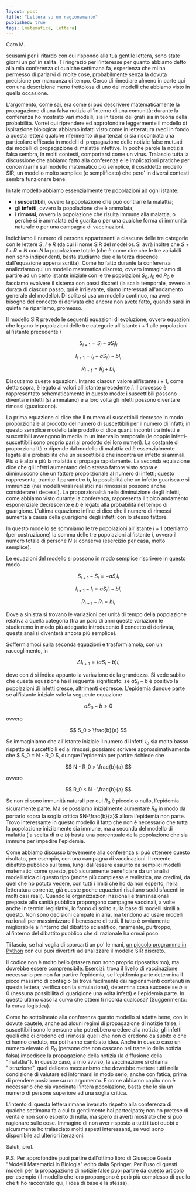 ```yaml
---
layout: post
title: "Lettera su un ragionamento"
published: true
tags: [matematica, lettera]
---
```


Caro M.

scusami per il ritardo con cui rispondo alla tua gentile lettera, sono state giorni un po' in
salita. Ti ringrazio per l'interesse per quanto abbiamo detto alla mia conferenza di qualche
settimana fa, esperienza che mi ha permesso di parlarvi di molte cose, probabilmente senza la dovuta
precisione per mancanza di tempo. Cerco di rimediare almeno in parte qui con una descrizione meno
frettolosa di uno dei modelli che abbiamo visto in quella occasione.

L'argomento, come sai, era come si può descrivere matematicamente la propagazione di una falsa
notizia all'interno di una comunità; durante la conferenza ho mostrato vari modelli, sia in teoria
dei grafi sia in teoria della probabilità. Vorrei qui riprendere ed approfondire leggermente il
modello di ispirazione biologica: abbiamo infatti visto come in letteratura (vedi in fondo a questa
lettera qualche riferimento di partenza) si sia riscontrata una particolare efficacia in modelli di
propagazione delle notizie false mutuati dai modelli di propagazione di malattie infettive. In poche
parole la notizia falsa sembra, in molti contesti, comportarsi come un virus. Tralascio tutta la
discussione che abbiamo fatto alla conferenza e le implicazioni pratiche per concentrarmi sul
modello matematico più semplice, il cosiddetto modello SIR, un modello molto semplice (e
semplificato) che pero' in diversi contesti sembra funzionare bene.

In tale modello abbiamo essenzialmente tre popolazioni ad ogni istante:

* i **suscettibili**, ovvero la popolazione che può contrarre la malattia;
* gli **infetti**, ovvero la popolazione che è ammalata;
* i **rimossi**, ovvero la popolazione che risulta immune alla malattia, o perché si è ammalata ed è
    guarita o per una qualche forma di immunità naturale o per una campagna di vaccinazioni.

Indichiamo il numero di persone appartenenti a ciascuna delle tre categorie con le lettere $S$, $I$
e $R$ (da cui il nome SIR del modello). Si avrà inoltre che $S+I+R = N$ con $N$ la popolazione
totale (che è come dire che le tre variabili non sono indipendenti, basta studiarne due e la terza
discende dall'equazione appena scritta). Come ho fatto durante la conferenza analizziamo qui un
modello matematica discreto, ovvero immaginiamo di partire ad un certo istante iniziale con le tre
popolazioni $S_0$, $I_0$ ed $R_0$ e facciamo evolvere il sistema con passi discreti (la scala
temporale, ovvero la durata di ciascun passo, qui è irrilevante, siamo interessati all'andamento
generale del modello). Di solito si usa un modello continuo, ma avrei bisogno del concetto di
derivata che ancora non avete fatto, quando sarai in quinta ne riparliamo, promesso. 

Il modello SIR prevede le seguenti equazioni di evoluzione, ovvero equazioni
che legano le popolazioni delle tre categorie all'istante $i+1$ alle popolazioni all'istante
precedente $i$

$$ S_{i+1} = S_i - a S_iI_i $$

$$ I_{i+1} = I_i + a S_iI_i - b I_i $$

$$ R_{i+1} = R_i + b I_i $$

Discutiamo queste equazioni. Intanto ciascun valore all'istante $i+1$, come detto sopra, è legato ai
valori all'istante precedente $i$. Il processo è rappresentato schematicamente in questo modo: i
suscettibili possono diventare infetti (si ammalano) e a loro volta gli infetti possono diventare rimossi (guariscono).

La prima equazione ci dice che il numero di suscettibili decresce
in modo proporzionale al prodotto del numero di suscettibili per il numero di infatti; in questo
semplice modello tale prodotto ci dice quanti incontri tra infetti e suscettibili avvengono in media
in un intervallo temporale (le coppie infetti-suscettibili sono proprio pari al prodotto dei loro
numeri). La costante di proporzionalità $a$ dipende dal modello di malattia ed è essenzialmente
legata alla probabilità che un suscettibile che incontra un infetto si ammali. Più $a$ è alto e più
la malattia si propaga rapidamente. La seconda equiazione dice che gli infetti aumentano dello
stesso fattore visto sopra e diminuiscono che un fattore proporzionale al numero di infetti; questo
rappresenta, tramite il parametro $b$, la possibilità che un infetto guarisca e si immunizzi (nei
modelli virali realistici nei rimossi si possono anche considerare i decessi). La proporzionalità
nella diminuizione degli infetti, come abbiamo visto durante la conferenza, rappresenta il tipico
andamento esponenziale decrescente e $b$ è legato alla probabilità nel tempo di guarigione.
L'ultima equazione infine ci dice che il numero di rimossi aumenta a causa della guarigione degli
infetti con lo stesso fattore.

In questo modello se sommiamo le tre popolazioni all'istante $i+1$ otteniamo (per costruziuone) la
somma delle tre popolazioni all'istante $i$, ovvero il numero totale di persone $N$ si conserva
(esercizio per casa, molto semplice).

Le equazioni del modello si possono in modo semplice riscrivere in questo modo

$$ S_{i+1} - S_i = - a S_iI_i $$

$$ I_{i+1} - I_i =  a S_iI_i - b I_i $$

$$ R_{i+1} - R_i = b I_i $$

Dove a sinistra si trovano le variazioni per unità di tempo della popolazione relativa a quella
categoria (tra un paio di anni queste variazioni le studieremo in modo più adeguato introducento il
concetto di derivata, questa analisi diventerà ancora più semplice).

Soffermiamoci sulla seconda equazioni e trasformiamola, con un raccoglimento, in

$$ \Delta I_{i+1} = (a S_i - b) I_i $$

dove con $\Delta$ si indica appunto la variazione della grandezza. Si vede subito che questa
equazione ha il seguente significato: se $aS_i -b$ è positivo la popolazioni di infetti cresce,
altrimenti decresce. L'epidemia dunque parte se all'istante iniziale vale la seguente equazione

$$ a S_0 -b > 0 $$

ovvero

$$ S_0 > \frac{b}{a} $$

Se immaginiamo che all'istante iniziale il numero di infetti $I_0$ sia molto basso rispetto ai
suscettibili ed ai rimossi, possiamo scrivere approssimativamente che $ S_0 = N - R_0 $, dunque
l'epidemia per partire richiede che

$$ N - R_0 > \frac{b}{a} $$ 

ovvero

$$ R_0 < N - \frac{b}{a} $$

Se non ci sono immunità naturali per cui $R_0$ è piccolo o nullo, l'epidemia sicuramente parte. Ma
se possiamo inizialmente aumentare $R_0$ in modo da portarlo sopra la soglia critica $N-\frac{b}{a}$
allora l'epidemia non parte. Trovo interessante in questo modello il fatto che non è necessario che
tutta la popolazione inizilamente sia immune, ma a seconda del modello di malattia (la scelta di $a$
e $b$) basta una percentuale della popolazione che sia immune per impedire l'epidemia.

Come abbiamo discusso brevemente alla conferenza si può ottenere questo
risultato, per esempio, con una campagna di vaccinazioni. Il recente dibattito pubblico sul tema,
lungi dall'essere esaurito da semplici modelli matematici come questo, può sicuramente beneficiare
da un'analisi modellistica di questo tipo (anche più complessa e realistica, ma credimi, da quel che
ho potuto vedere, con tutti i limiti che ho da non esperto, nella letteratura corrente,  già queste poche 
equazioni risultano soddisfacenti in molti casi reali). Quando le
organizzazioni nazionali e transnazionali preposte alla sanità pubblica propongono campagne vaccinali, a
volte anche in termini legislativi, lo fanno di solito sulla base di modelli simili a questo. Non
sono decisioni campate in aria, ma tendono ad usare modelli razionali per massimizzare il benessere
di tutti. Il tutto è ovviamente migliorabile all'interno del dibattito scientifico, raramente,
purtroppo, all'interno del dibattito pubblico che di razionale ha ormai poco.

Ti lascio, se hai voglia di sporcarti un po' le mani, [un piccolo programma in
Python](https://drive.google.com/file/d/1aL9sYIFeFZfSJx--mT0Ue-_uNa8rKdMx/view?usp=sharing)
con cui puoi divertirti ad analizzare il modello SIR discreto.


Il codice non è molto bello (stasera non sono proprio riposatissimo), ma dovrebbe essere
comprensibile. Esercizi: trova il livello di vaccinazione necessario per non far partire l'epidemia,
se l'epidemia parte determina il picco massimo di contagio (si trova facilmente dai ragionamenti
contenuti in questa lettera, verifica con la simulazione),
determina cosa succede se $b = 0$ (nessuna possibilità di guarigione una volta infetti) e l'epidemia
parte. In questo ultimo caso  la curva che ottieni ti ricorda qualcosa? (Suggerimento: la curva
logistica).

Come ho sottolineato  alla conferenza questo modello si adatta bene, con le dovute cautele, anche ad alcuni regimi di
propagazione di notizie false; i suscettibili sono le persone che potrebbero credere alla notizia,
gli infetti quelli che ci credono ed i rimossi quelli che non ci credono da subito o che ci hanno
creduto, ma poi hanno cambiato idea. Anche in questo caso un numero elevato di $R_0$ (persone che
non cascano nel tranello della notizia falsa) impedisce la propagazione della notizia (la diffusione
della "malattia"). In questo
caso, a mio avviso, la vaccinazione si chiama "istruzione", quel delicato meccanismo che dovrebbe
mettere tutti nella condizione di valutare ed informarsi in modo serio, anche con fatica, 
prima di prendere posizione su un argomento. E come abbiamo capito non è necessario che sia
vaccinata l'intera popolazione, basta che lo sia un numero di persone superiore ad una soglia
critica.

L'intento di questa lettera rimane invariato rispetto alla conferenza di qualche settimana fa a cui
tu gentilmente hai partecipato; non ho pretese di verità e non sono esperto di nulla, ma spero di
averti mostrato che si può ragionare sulle cose. Immagino di non aver risposto a tutti i tuoi dubbi e sicuramente ho tralasciato molti aspetti
interessanti, se vuoi sono disponibile ad ulteriori iterazioni. 

Saluti, prof.
 
P.S.
Per approfondire puoi partire dall'ottimo libro di Giuseppe Gaeta "Modelli Matematici in Biologia"
edito dalla Springer. Per l'uso di questi modelli per la  propagazione di notizie false puoi partire da 
[questo articolo](http://people.cs.vt.edu/naren/papers/news-rumor-epi-snakdd13.pdf) per esempio (il modello che loro
propongono è però più complesso di quello che ti ho raccontato qui, l'idea di base è la stessa).


